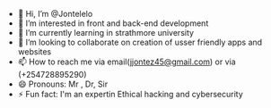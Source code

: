 - 👋 Hi, I’m @Jontelelo
- 👀 I’m interested in front and back-end development
- 🌱 I’m currently learning in strathmore university
- 💞️ I’m looking to collaborate on creation of usser friendly apps and websites
- 📫 How to reach me via email(jjontez45@gmail.com) or via (+254728895290)
- 😄 Pronouns: Mr , Dr, Sir
- ⚡ Fun fact: I'm an expertin Ethical hacking and cybersecurity

<!---
Jontelelo/Jontelelo is a ✨ special ✨ repository because its `README.md` (this file) appears on your GitHub profile.
You can click the Preview link to take a look at your changes.
--->
